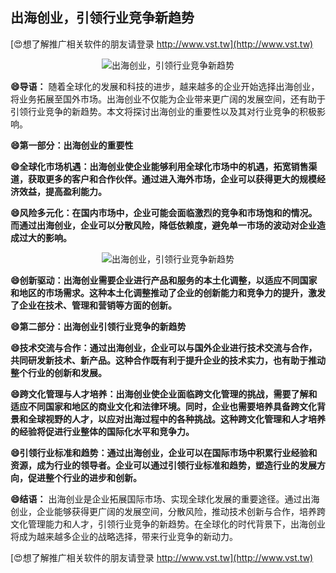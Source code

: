 ## **出海创业，引领行业竞争新趋势**

[😍想了解推广相关软件的朋友请登录 http://www.vst.tw](http://www.vst.tw)

 <center><img src="https://vst.tw/MP4/tuiguang/png/6.png" alt="出海创业，引领行业竞争新趋势"></center>

**😄导语：**
随着全球化的发展和科技的进步，越来越多的企业开始选择出海创业，将业务拓展至国外市场。出海创业不仅能为企业带来更广阔的发展空间，还有助于引领行业竞争的新趋势。本文将探讨出海创业的重要性以及其对行业竞争的积极影响。

**😄第一部分：出海创业的重要性**

**😄全球化市场机遇：出海创业使企业能够利用全球化市场中的机遇，拓宽销售渠道，获取更多的客户和合作伙伴。通过进入海外市场，企业可以获得更大的规模经济效益，提高盈利能力。**

**😄风险多元化：在国内市场中，企业可能会面临激烈的竞争和市场饱和的情况。而通过出海创业，企业可以分散风险，降低依赖度，避免单一市场的波动对企业造成过大的影响。**

 <center><img src="https://vst.tw/MP4/tuiguang/png/7.png" alt="出海创业，引领行业竞争新趋势"></center>

**😄创新驱动：出海创业需要企业进行产品和服务的本土化调整，以适应不同国家和地区的市场需求。这种本土化调整推动了企业的创新能力和竞争力的提升，激发了企业在技术、管理和营销等方面的创新。**

**😄第二部分：出海创业引领行业竞争的新趋势**

**😄技术交流与合作：通过出海创业，企业可以与国外企业进行技术交流与合作，共同研发新技术、新产品。这种合作既有利于提升企业的技术实力，也有助于推动整个行业的创新和发展。**

**😄跨文化管理与人才培养：出海创业使企业面临跨文化管理的挑战，需要了解和适应不同国家和地区的商业文化和法律环境。同时，企业也需要培养具备跨文化背景和全球视野的人才，以应对出海过程中的各种挑战。这种跨文化管理和人才培养的经验将促进行业整体的国际化水平和竞争力。**

**😄引领行业标准和趋势：通过出海创业，企业可以在国际市场中积累行业经验和资源，成为行业的领导者。企业可以通过引领行业标准和趋势，塑造行业的发展方向，促进整个行业的进步和创新。**

**😄结语：**
出海创业是企业拓展国际市场、实现全球化发展的重要途径。通过出海创业，企业能够获得更广阔的发展空间，分散风险，推动技术创新与合作，培养跨文化管理能力和人才，引领行业竞争的新趋势。在全球化的时代背景下，出海创业将成为越来越多企业的战略选择，带来行业竞争的新动力。

[😍想了解推广相关软件的朋友请登录 http://www.vst.tw](http://www.vst.tw)



